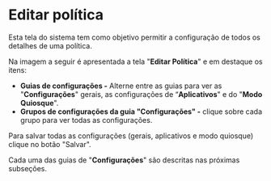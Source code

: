 # Editar política

Esta tela do sistema tem como objetivo permitir a configuração de todos os detalhes de uma política.

Na imagem a seguir é apresentada a tela "**Editar Política**" e em destaque os itens:

* **Guias de configurações -** Alterne entre as guias para ver as "**Configurações**" gerais, as configurações de “**Aplicativos**" e do "**Modo Quiosque**".
* **Grupos de configurações da guia "Configurações" -** clique sobre cada grupo para ver todas as configurações.

Para salvar todas as configurações (gerais, aplicativos e modo quiosque) clique no botão "Salvar".

Cada uma das guias de "**Configurações**" são descritas nas próximas subseções.
